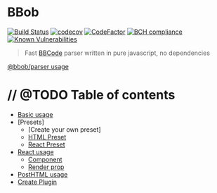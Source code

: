 # BBob

[![Build Status](https://travis-ci.org/JiLiZART/bbob.svg?branch=master)](https://travis-ci.org/JiLiZART/bbob) [![codecov](https://codecov.io/gh/JiLiZART/bbob/branch/master/graph/badge.svg)](https://codecov.io/gh/JiLiZART/bbob) [![CodeFactor](https://www.codefactor.io/repository/github/jilizart/bbob/badge)](https://www.codefactor.io/repository/github/jilizart/bbob) [![BCH compliance](https://bettercodehub.com/edge/badge/JiLiZART/bbob?branch=master)](https://bettercodehub.com/) [![Known Vulnerabilities](https://snyk.io/test/github/JiLiZART/bbob/badge.svg?targetFile=package.json)](https://snyk.io/test/github/JiLiZART/bbob?targetFile=package.json)

> Fast [BBCode](https://en.wikipedia.org/wiki/BBCode) parser written in pure javascript, no dependencies

[@bbob/parser usage](https://github.com/JiLiZART/bbob/blob/master/packages/bbob-parser/README.md)

// @TODO
Table of contents
=================
* [Basic usage](#basic)
* [Presets]
   * [Create your own preset]
   * [HTML Preset](#html-preset)
   * [React Preset](#react-preset)
* [React usage](#react)
   * [Component](#react-component)
   * [Render prop](#react-render)
* [PostHTML usage](#posthtml)
* [Create Plugin](#plugin)
